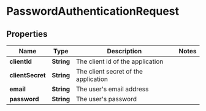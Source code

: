 

# PasswordAuthenticationRequest


## Properties

| Name | Type | Description | Notes |
|------------ | ------------- | ------------- | -------------|
|**clientId** | **String** | The client id of the application |  |
|**clientSecret** | **String** | The client secret of the application |  |
|**email** | **String** | The user&#39;s email address |  |
|**password** | **String** | The user&#39;s password |  |



